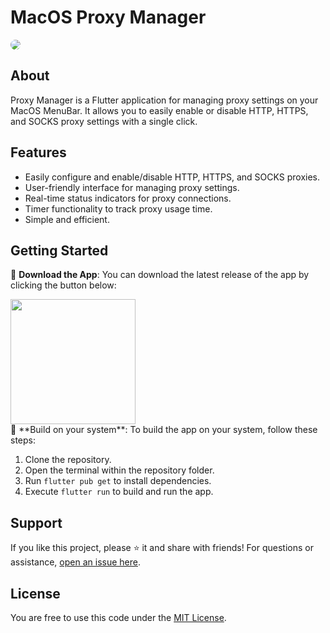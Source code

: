 # MacOS Proxy Manager
 <image src="https://raw.githubusercontent.com/ZhiaDev/mac-proxy-manager/master/assets/github-proxy-manager-cover.jpg" style="border-radius:12px">


## About
Proxy Manager is a Flutter application for managing proxy settings on your MacOS MenuBar.  It allows you to easily enable or disable HTTP, HTTPS, and SOCKS proxy settings with a single click.



## Features

- Easily configure and enable/disable HTTP, HTTPS, and SOCKS proxies.
- User-friendly interface for managing proxy settings.
- Real-time status indicators for proxy connections.
- Timer functionality to track proxy usage time.
- Simple and efficient.


## Getting Started

🔗 **Download the App**: You can download the latest release of the app by clicking the button below:

<a href="https://raw.githubusercontent.com/ZhiaDev/mac-proxy-manager/master/assets/github-download-for-macos.png">
  <img src="https://raw.githubusercontent.com/ZhiaDev/mac-proxy-manager/master/assets/github-download-for-macos.png" width=200>
</a>

</br>
🔧 **Build on your system**: To build the app on your system, follow these steps:

1. Clone the repository.
2. Open the terminal within the repository folder.
3. Run `flutter pub get` to install dependencies.
4. Execute `flutter run` to build and run the app.

## Support

If you like this project, please ⭐ it and share with friends! For questions or assistance, [open an issue here](https://github.com/ZhiaDev/mac-proxy-manager/issues).

## License

You are free to use this code under the [MIT License](LICENSE).
